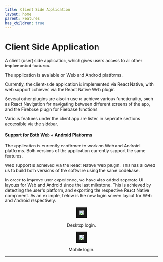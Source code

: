 ```yaml
---
title: Client Side Application
layout: home
parent: Features
has_children: true
---
```

# Client Side Application

A client (user) side application, which gives users access to all other implemented features.  
  
The application is available on Web and Android platforms.  
  
Currently, the client-side application is implemented via React Native, with web support achieved via the React Native Web plugin.  
  
Several other plugins are also in use to achieve various functionality, such as React Navigation for navigating between different screens of the app, and the Firebase plugin for Firebase functions.  

Various features under the client app are listed in seperate sections accessible via the sidebar.
  
#### Support for Both Web + Android Platforms

The application is currently confirmed to work on Web and Android platforms. Both versions of the application currently support the same features.  

Web support is achieved via the React Native Web plugin. This has allowed us to build both versions of the software using the same codebase.  

In order to improve user experience, we have also added seperate UI layouts for Web and Android since the last milestone. This is achieved by detecting the user's platform, and exporting the respective React Native component. As an example, below is the new login screen layout for Web and Android respectively.

  
<p align="center">
<img src="https://github.com/user-attachments/assets/f18f76f2-40c7-4202-81f4-b7f1e7776aef" border="10"/>  
</p>
<p align="center">
Desktop login.  
</p>  
  
<p align="center">
<img src="https://github.com/user-attachments/assets/7af897ee-5fdc-4f4f-9b4f-1fb935851bb6=500x1000" border="10"/>  
</p>
<p align="center">
Mobile login.  
</p>


----

[Just the Docs]: https://just-the-docs.github.io/just-the-docs/
[GitHub Pages]: https://docs.github.com/en/pages
[README]: https://github.com/just-the-docs/just-the-docs-template/blob/main/README.md
[Jekyll]: https://jekyllrb.com
[GitHub Pages / Actions workflow]: https://github.blog/changelog/2022-07-27-github-pages-custom-github-actions-workflows-beta/
[use this template]: https://github.com/just-the-docs/just-the-docs-template/generate
